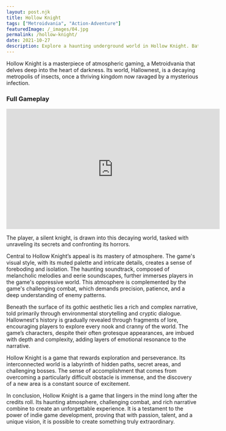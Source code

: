```yaml
---
layout: post.njk
title: Hollow Knight
tags: ["Metroidvania", "Action-Adventure"]
featuredImage: /_images/04.jpg
permalink: /hollow-knight/
date: 2021-10-27
description: Explore a haunting underground world in Hollow Knight. Battle deadly creatures and uncover dark secrets in this challenging Metroidvania.
---
```


Hollow Knight is a masterpiece of atmospheric gaming, a Metroidvania that delves deep into the heart of darkness. Its world, Hallownest, is a decaying metropolis of insects, once a thriving kingdom now ravaged by a mysterious infection.

### Full Gameplay

<iframe width="560" height="315" src="https://www.youtube.com/embed/76wIRNsDPPw?si=NeRDIj6ZXO26LCwZ" title="YouTube video player" frameborder="0" allow="accelerometer; autoplay; clipboard-write; encrypted-media; gyroscope; picture-in-picture; web-share" referrerpolicy="strict-origin-when-cross-origin" allowfullscreen></iframe>

The player, a silent knight, is drawn into this decaying world, tasked with unraveling its secrets and confronting its horrors.

Central to Hollow Knight’s appeal is its mastery of atmosphere. The game's visual style, with its muted palette and intricate details, creates a sense of foreboding and isolation. The haunting soundtrack, composed of melancholic melodies and eerie soundscapes, further immerses players in the game's oppressive world. This atmosphere is complemented by the game's challenging combat, which demands precision, patience, and a deep understanding of enemy patterns.

Beneath the surface of its gothic aesthetic lies a rich and complex narrative, told primarily through environmental storytelling and cryptic dialogue. Hallownest's history is gradually revealed through fragments of lore, encouraging players to explore every nook and cranny of the world. The game’s characters, despite their often grotesque appearances, are imbued with depth and complexity, adding layers of emotional resonance to the narrative.

Hollow Knight is a game that rewards exploration and perseverance. Its interconnected world is a labyrinth of hidden paths, secret areas, and challenging bosses. The sense of accomplishment that comes from overcoming a particularly difficult obstacle is immense, and the discovery of a new area is a constant source of excitement.

In conclusion, Hollow Knight is a game that lingers in the mind long after the credits roll. Its haunting atmosphere, challenging combat, and rich narrative combine to create an unforgettable experience. It is a testament to the power of indie game development, proving that with passion, talent, and a unique vision, it is possible to create something truly extraordinary.
